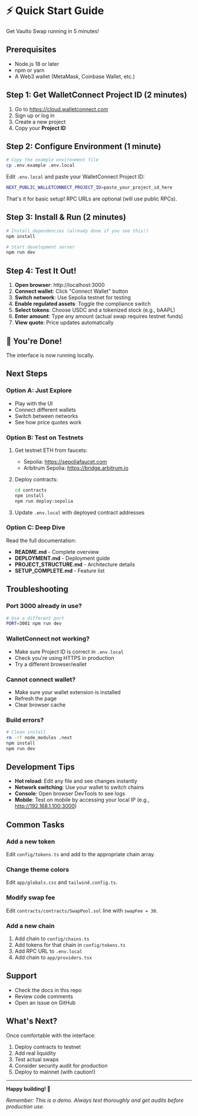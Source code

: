 # ⚡ Quick Start Guide

Get Vaulto Swap running in 5 minutes!

## Prerequisites

- Node.js 18 or later
- npm or yarn
- A Web3 wallet (MetaMask, Coinbase Wallet, etc.)

## Step 1: Get WalletConnect Project ID (2 minutes)

1. Go to https://cloud.walletconnect.com
2. Sign up or log in
3. Create a new project
4. Copy your **Project ID**

## Step 2: Configure Environment (1 minute)

```bash
# Copy the example environment file
cp .env.example .env.local
```

Edit `.env.local` and paste your WalletConnect Project ID:

```bash
NEXT_PUBLIC_WALLETCONNECT_PROJECT_ID=paste_your_project_id_here
```

That's it for basic setup! RPC URLs are optional (will use public RPCs).

## Step 3: Install & Run (2 minutes)

```bash
# Install dependencies (already done if you see this!)
npm install

# Start development server
npm run dev
```

## Step 4: Test It Out!

1. **Open browser**: http://localhost:3000
2. **Connect wallet**: Click "Connect Wallet" button
3. **Switch network**: Use Sepolia testnet for testing
4. **Enable regulated assets**: Toggle the compliance switch
5. **Select tokens**: Choose USDC and a tokenized stock (e.g., bAAPL)
6. **Enter amount**: Type any amount (actual swap requires testnet funds)
7. **View quote**: Price updates automatically

## 🎉 You're Done!

The interface is now running locally. 

## Next Steps

### Option A: Just Explore
- Play with the UI
- Connect different wallets
- Switch between networks
- See how price quotes work

### Option B: Test on Testnets
1. Get testnet ETH from faucets:
   - Sepolia: https://sepoliafaucet.com
   - Arbitrum Sepolia: https://bridge.arbitrum.io

2. Deploy contracts:
   ```bash
   cd contracts
   npm install
   npm run deploy:sepolia
   ```

3. Update `.env.local` with deployed contract addresses

### Option C: Deep Dive
Read the full documentation:
- **README.md** - Complete overview
- **DEPLOYMENT.md** - Deployment guide
- **PROJECT_STRUCTURE.md** - Architecture details
- **SETUP_COMPLETE.md** - Feature list

## Troubleshooting

### Port 3000 already in use?
```bash
# Use a different port
PORT=3001 npm run dev
```

### WalletConnect not working?
- Make sure Project ID is correct in `.env.local`
- Check you're using HTTPS in production
- Try a different browser/wallet

### Cannot connect wallet?
- Make sure your wallet extension is installed
- Refresh the page
- Clear browser cache

### Build errors?
```bash
# Clean install
rm -rf node_modules .next
npm install
npm run dev
```

## Development Tips

- **Hot reload**: Edit any file and see changes instantly
- **Network switching**: Use your wallet to switch chains
- **Console**: Open browser DevTools to see logs
- **Mobile**: Test on mobile by accessing your local IP (e.g., http://192.168.1.100:3000)

## Common Tasks

### Add a new token
Edit `config/tokens.ts` and add to the appropriate chain array.

### Change theme colors
Edit `app/globals.css` and `tailwind.config.ts`.

### Modify swap fee
Edit `contracts/contracts/SwapPool.sol` line with `swapFee = 30`.

### Add a new chain
1. Add chain to `config/chains.ts`
2. Add tokens for that chain in `config/tokens.ts`
3. Add RPC URL to `.env.local`
4. Add chain to `app/providers.tsx`

## Support

- Check the docs in this repo
- Review code comments
- Open an issue on GitHub

## What's Next?

Once comfortable with the interface:
1. Deploy contracts to testnet
2. Add real liquidity
3. Test actual swaps
4. Consider security audit for production
5. Deploy to mainnet (with caution!)

---

**Happy building! 🚀**

*Remember: This is a demo. Always test thoroughly and get audits before production use.*


